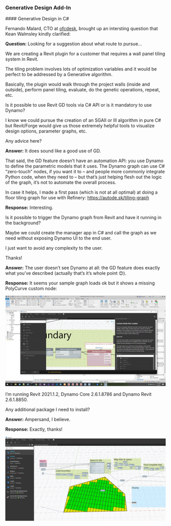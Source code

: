 <head>
<meta http-equiv="Content-Type" content="text/html; charset=utf-8">
<link rel="stylesheet" type="text/css" href="bc.css">
<script src="https://cdn.rawgit.com/google/code-prettify/master/loader/run_prettify.js" type="text/javascript"></script>
</head>

<!---


twitter:

 the #RevitAPI @AutodeskForge @AutodeskRevit #bim #DynamoBim #ForgeDevCon 

&ndash; 
...

linkedin:

#bim #DynamoBim #ForgeDevCon #Revit #API #IFC #SDK #AI #VisualStudio #Autodesk #AEC #adsk

the [Revit API discussion forum](http://forums.autodesk.com/t5/revit-api-forum/bd-p/160) thread

<center>
<img src="img/" alt="" title="" width="600"/>
<p style="font-size: 80%; font-style:italic"></p>
<p style="font-size: 80%; font-style:italic">
<a href=""></a>
</p>
</center>

-->

### Generative Design Add-In




####<a name="2"></a> Generative Design in C&#35;

Fernando Malard, CTO at [ofcdesk](http://ofcdesk.com), brought up an intersting question that Kean Walmsley kindly clarified:

**Question:** Looking for a suggestion about what route to pursue...
 
We are creating a Revit plugin for a customer that requires a wall panel tiling system in Revit.

The tiling problem involves lots of optimization variables and it would be perfect to be addressed by a Generative algorithm.
 
Basically, the plugin would walk through the project walls (inside and outside), perform panel tiling, evaluate, do the genetic operations, repeat, etc.
 
Is it possible to use Revit GD tools via C# API or is it mandatory to use Dynamo?
 
I know we could pursue the creation of an SGAII or III algorithm in pure C# but Revit/Forge would give us those extremely helpful tools to visualize design options, parameter graphs, etc.
 
Any advice here?

**Answer:** It does sound like a good use of GD.
 
That said, the GD feature doesn’t have an automation API: you use Dynamo to define the parametric models that it uses. The Dynamo graph can use C# “zero-touch” nodes, if you want it to – and people more commonly integrate Python code, when they need to – but that’s just helping flesh out the logic of the graph, it’s not to automate the overall process.
 
In case it helps, I made a first pass (which is not at all optimal) at doing a floor tiling graph for use with Refinery: https://autode.sk/tiling-graph

**Response:** Interesting.
 
Is it possible to trigger the Dynamo graph from Revit and have it running in the background? 
 
Maybe we could create the manager app in C# and call the graph as we need without exposing Dynamo UI to the end user.

I just want to avoid any complexity to the user.
 
Thanks!

**Answer:** The user doesn’t see Dynamo at all: the GD feature does exactly what you’ve described (actually that’s it’s whole point 😊).

**Response:** It seems your sample graph loads ok but it shows a missing PolyCurve custom node:

<center>
<img src="img/fm_generative_design_1.jpg" alt="Generative design in C#" title="Generative design in C#" width="800"/> <!-- 1920 -->
</center>
 
I’m running Revit 2021.1.2, Dynamo Core 2.6.1.8786 and Dynamo Revit 2.6.1.8850.

Any additional package I need to install?

**Answer:** Ampersand, I believe.

**Response:** Exactly, thanks!

<center>
<img src="img/fm_generative_design_2.jpg" alt="Generative design in C#" title="Generative design in C#" width="800"/> <!-- 1719 -->
</center>


<!--


**Question:** 

<pre>
</pre>


**Answer:** 

**Response:** 


####<a name="3"></a> 

-->